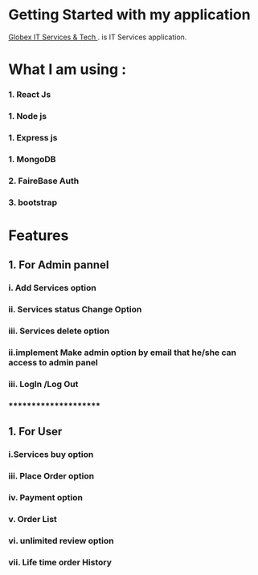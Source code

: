 # Getting Started with my application

[Globex IT Services & Tech ](https://digital-shop-3e726.web.app/). is IT Services application.

# What I am using :

### 1. React Js

### 1. Node js

### 1. Express js

### 1. MongoDB

### 2. FaireBase Auth

### 3. bootstrap

# Features

## 1. For Admin pannel

### i. Add Services option

### ii. Services status Change Option

### iii. Services delete option

### ii.implement Make admin option by email that he/she can access to admin panel

### iii. LogIn /Log Out

### \***\*\*\*\*\*\*\***\*\*\*\*\***\*\*\*\*\*\*\***

## 1. For User

### i.Services buy option

### iii. Place Order option

### iv. Payment option

### v. Order List

### vi. unlimited review option

### vii. Life time order History
